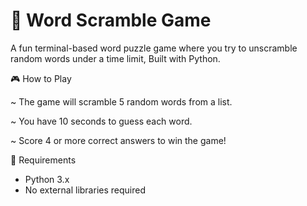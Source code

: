 # 🧩 Word Scramble Game
A fun terminal-based word puzzle game where you try to unscramble random words under a time limit, Built with Python.

🎮 How to Play

~ The game will scramble 5 random words from a list.

~ You have 10 seconds to guess each word.

~ Score 4 or more correct answers to win the game!

📝 Requirements
- Python 3.x
- No external libraries required

